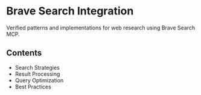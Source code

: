 # Brave Search Integration

Verified patterns and implementations for web research using Brave Search MCP.

## Contents
- Search Strategies
- Result Processing
- Query Optimization
- Best Practices